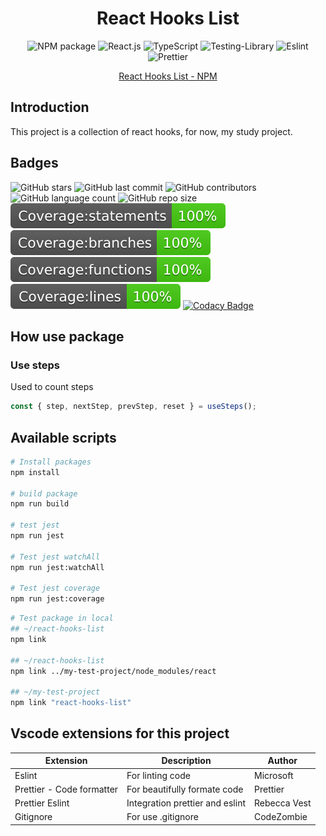 <div align="center">

# React Hooks List

![NPM package](https://img.shields.io/badge/npm-CB3837?style=for-the-badge&logo=npm&logoColor=white)
![React.js](https://img.shields.io/badge/React-20232A?style=for-the-badge&logo=react&logoColor=61DAFB)
![TypeScript](https://img.shields.io/badge/typescript-%23007ACC.svg?style=for-the-badge&logo=typescript&logoColor=white)
![Testing-Library](https://img.shields.io/badge/-TestingLibrary-%23E33332?style=for-the-badge&logo=testing-library&logoColor=white)
![Eslint](https://img.shields.io/badge/eslint-3A33D1?style=for-the-badge&logo=eslint&logoColor=white)
![Prettier](https://img.shields.io/badge/prettier-1A2C34?style=for-the-badge&logo=prettier&logoColor=F7BA3E)

<a href="https://www.npmjs.com/package/react-hooks-list" target="blank">React Hooks List - NPM</a>
</div>

## Introduction
This project is a collection of react hooks, for now, my study project.

## Badges

![GitHub stars](https://img.shields.io/github/stars/gabrielogregorio/react-hooks-list)
![GitHub last commit](https://img.shields.io/github/last-commit/gabrielogregorio/react-hooks-list?style=flat-square)
![GitHub contributors](https://img.shields.io/github/contributors/gabrielogregorio/react-hooks-list)
![GitHub language count](https://img.shields.io/github/languages/count/gabrielogregorio/react-hooks-list)
![GitHub repo size](https://img.shields.io/github/repo-size/gabrielogregorio/react-hooks-list) ![statements](./coverage/badge-statements.svg) ![branchs](./coverage/badge-branches.svg) ![functions](./coverage/badge-functions.svg) ![lines](./coverage/badge-lines.svg) [![Codacy Badge](https://app.codacy.com/project/badge/Grade/1958d8d41fa0496cba7f145b8cfa2adb)](https://www.codacy.com/gh/gabrielogregorio/react-hooks-list/dashboard?utm_source=github.com&amp;utm_medium=referral&amp;utm_content=gabrielogregorio/react-hooks-list&amp;utm_campaign=Badge_Grade)

## How use package
### Use steps
Used to count steps

```typescript
const { step, nextStep, prevStep, reset } = useSteps();
```
## Available scripts
```bash
# Install packages
npm install

# build package
npm run build

# test jest
npm run jest

# Test jest watchAll
npm run jest:watchAll

# Test jest coverage
npm run jest:coverage
```

```bash
# Test package in local
## ~/react-hooks-list
npm link

## ~/react-hooks-list
npm link ../my-test-project/node_modules/react

## ~/my-test-project
npm link "react-hooks-list"
```

## Vscode extensions for this project

| Extension | Description | Author |
|-----------|--------|---------|
| Eslint  | For linting code | Microsoft |
| Prettier - Code formatter | For beautifully formate code | Prettier |
| Prettier Eslint  | Integration prettier and eslint | Rebecca Vest |
| Gitignore  | For use .gitignore | CodeZombie |
